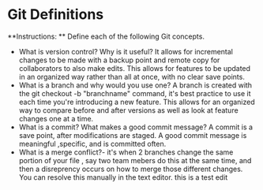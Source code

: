 # Git Definitions

**Instructions: ** Define each of the following Git concepts.

* What is version control?  Why is it useful? It allows for incremental changes to be made with a backup point and remote copy for collaborators to also make edits. This allows for features to be updated in an organized way rather than all at once, with no clear save points. 
* What is a branch and why would you use one? A branch is created with the git checkout -b "branchname" command, it's best practice to use it each time you're introducing a new feature. This allows for an organized way to compare before and after versions as well as look at feature changes one at a time. 
* What is a commit? What makes a good commit message? A commit is a save point, after modifications are staged. A good commit message is meaningful ,specific, and is committed often. 
* What is a merge conflict?- it's when 2 branches change the same portion of your file , say two team mebers do this at the same time, and then a disreprency occurs on how to merge those different changes. You can resolve this manually in the text editor. 
this is a test edit 